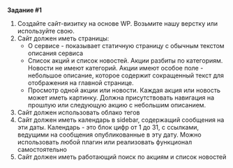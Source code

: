 <p><strong>Задание #1</strong></p>
<ol><li>Создайте сайт-визитку на основе WP. Возьмите нашу верстку или используйте свою.</li> <li>Сайт должен иметь страницы:
<ul><li>О сервисе - показывает статичную страницу с обычным текстом описания сервиса</li> <li>Список акций и список новостей. Акции разбиты по категориям. Новости не имеют категорий. Акции имеют особое поле - небольшое описание, которое содержит сокращенный текст для отображения на главной странице.</li> <li>Просмотр одной акции или новости. Каждая акция или новость может иметь картинку. Должна присутствовать навигация на прошлую или следующую акцию c небольшим описанием.</li></ul></li> <li>Сайт должен использовать облако тегов</li> <li>Сайт должен иметь календарь в sidebar, содержащий сообщения на эти даты. Календарь - это блок цифр от 1 до 31, с ссылками, ведущими на сообщения опубликованные в эту дату. Можно использовать любой плагин или реализовать функционал самостоятельно</li> <li>Сайт должен иметь работающий поиск по акциям и список новостей</li></ol>

